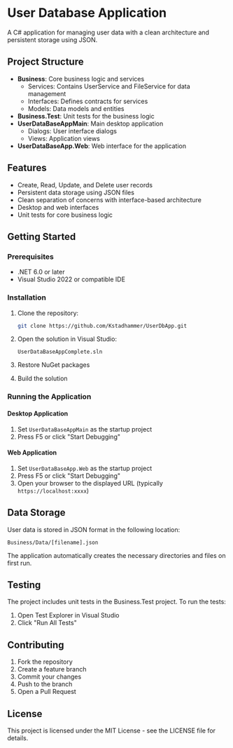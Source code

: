 # User Database Application

A C# application for managing user data with a clean architecture and persistent storage using JSON.

## Project Structure

- **Business**: Core business logic and services
  - Services: Contains UserService and FileService for data management
  - Interfaces: Defines contracts for services
  - Models: Data models and entities
- **Business.Test**: Unit tests for the business logic
- **UserDataBaseAppMain**: Main desktop application
  - Dialogs: User interface dialogs
  - Views: Application views
- **UserDataBaseApp.Web**: Web interface for the application

## Features

- Create, Read, Update, and Delete user records
- Persistent data storage using JSON files
- Clean separation of concerns with interface-based architecture
- Desktop and web interfaces
- Unit tests for core business logic

## Getting Started

### Prerequisites

- .NET 6.0 or later
- Visual Studio 2022 or compatible IDE

### Installation

1. Clone the repository:
   ```bash
   git clone https://github.com/Kstadhammer/UserDbApp.git
   ```

2. Open the solution in Visual Studio:
   ```
   UserDataBaseAppComplete.sln
   ```

3. Restore NuGet packages
4. Build the solution

### Running the Application

#### Desktop Application
1. Set `UserDataBaseAppMain` as the startup project
2. Press F5 or click "Start Debugging"

#### Web Application
1. Set `UserDataBaseApp.Web` as the startup project
2. Press F5 or click "Start Debugging"
3. Open your browser to the displayed URL (typically `https://localhost:xxxx`)

## Data Storage

User data is stored in JSON format in the following location:
```
Business/Data/[filename].json
```

The application automatically creates the necessary directories and files on first run.

## Testing

The project includes unit tests in the Business.Test project. To run the tests:

1. Open Test Explorer in Visual Studio
2. Click "Run All Tests"

## Contributing

1. Fork the repository
2. Create a feature branch
3. Commit your changes
4. Push to the branch
5. Open a Pull Request

## License

This project is licensed under the MIT License - see the LICENSE file for details.
